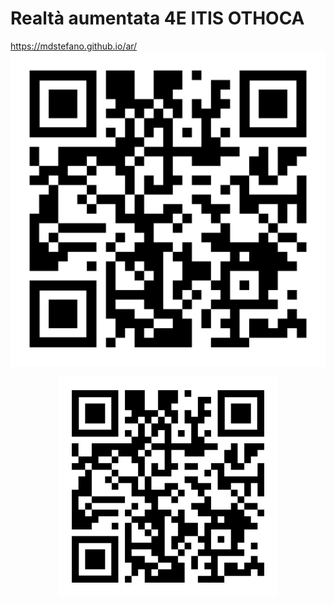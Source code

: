# Realtà aumentata 4E ITIS OTHOCA
https://mdstefano.github.io/ar/
![alt text](https://github.com/mdstefano/ar/blob/main/qr-code.png?raw=true)

<p align="center">
  <img src="https://github.com/mdstefano/ar/blob/main/qr-code.png" width="350" title="hover text">
</p>
